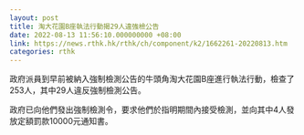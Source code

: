 ```yaml
---
layout: post
title: 淘大花園B座執法行動揭29人違強檢公告
date: 2022-08-13 11:56:10.000000000 +08:00
link: https://news.rthk.hk/rthk/ch/component/k2/1662261-20220813.htm
categories: rthk
---
```


政府派員到早前被納入強制檢測公告的牛頭角淘大花園B座進行執法行動，檢查了253人，其中29人違反強制檢測公告。

政府已向他們發出強制檢測令，要求他們於指明期間內接受檢測，並向其中4人發放定額罰款10000元通知書。
